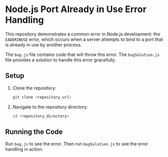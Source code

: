 # Node.js Port Already in Use Error Handling

This repository demonstrates a common error in Node.js development: the `EADDRINUSE` error, which occurs when a server attempts to bind to a port that is already in use by another process.

The `bug.js` file contains code that will throw this error. The `bugSolution.js` file provides a solution to handle this error gracefully.

## Setup

1. Clone the repository:
   ```bash
   git clone <repository_url>
   ```
2. Navigate to the repository directory:
   ```bash
   cd <repository_directory>
   ```

## Running the Code

Run `bug.js` to see the error. Then run `bugSolution.js` to see the error handling in action.